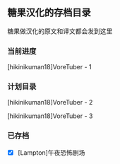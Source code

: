 ## 糖果汉化的存档目录

糖果做汉化的原文和译文都会发到这里

### 当前进度

[hikinikuman18\]VoreTuber - 1

### 计划目录

[hikinikuman18\]VoreTuber - 2

[hikinikuman18\]VoreTuber - 3

### 已存档

- [x] [Lampton\]午夜恐怖剧场

